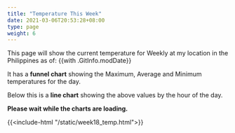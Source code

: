 ```yaml
---
title: "Temperature This Week"
date: 2021-03-06T20:53:28+08:00
type: page
weight: 6
---
```

This page will show the current temperature for Weekly at my location in the Philippines as of: {{with .GitInfo.modDate}}

It has a **funnel chart** showing the Maximum, Average and Minimum temperatures for the day.

Below this is a **line chart** showing the above values by the hour of the day.

**Please wait while the charts are loading.**

{{<include-html "/static/week18_temp.html">}}
